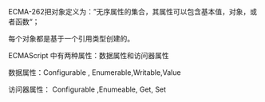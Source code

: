 ECMA-262把对象定义为：”无序属性的集合，其属性可以包含基本值，对象，或者函数“；

每个对象都是基于一个引用类型创建的。

ECMAScript 中有两种属性：数据属性和访问器属性

数据属性：Configurable , Enumerable,Writable,Value

访问器属性： Configurable ,Enumeable, Get, Set

